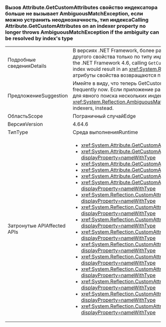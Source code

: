 ### <a name="calling-attributegetcustomattributes-on-an-indexer-property-no-longer-throws-ambiguousmatchexception-if-the-ambiguity-can-be-resolved-by-indexs-type"></a><span data-ttu-id="72649-101">Вызов Attribute.GetCustomAttributes свойство индексатора больше не вызывает AmbiguousMatchException, если можно устранить неоднозначность, тип индекса</span><span class="sxs-lookup"><span data-stu-id="72649-101">Calling Attribute.GetCustomAttributes on an indexer property no longer throws AmbiguousMatchException if the ambiguity can be resolved by index's type</span></span>

|   |   |
|---|---|
|<span data-ttu-id="72649-102">Подробные сведения</span><span class="sxs-lookup"><span data-stu-id="72649-102">Details</span></span>|<span data-ttu-id="72649-103">В версиях .NET Framework, более ранних, чем 4.6, вызов <code>GetCustomAttribute(s)</code> в свойстве индексатора, которое отличалось от другого свойства только по типу индекса, приведет к <xref:System.Reflection.AmbiguousMatchException?displayProperty=name>.</span><span class="sxs-lookup"><span data-stu-id="72649-103">Prior to the .NET Framework 4.6, calling <code>GetCustomAttribute(s)</code> on an indexer property which differed from another property only by the type of the index would result in an <xref:System.Reflection.AmbiguousMatchException?displayProperty=name>.</span></span> <span data-ttu-id="72649-104">Начиная с .NET Framework 4.6, атрибуты свойства возвращаются правильно.</span><span class="sxs-lookup"><span data-stu-id="72649-104">Beginning in the .NET Framework 4.6, the property's attributes will be correctly returned.</span></span>|
|<span data-ttu-id="72649-105">Предложение</span><span class="sxs-lookup"><span data-stu-id="72649-105">Suggestion</span></span>|<span data-ttu-id="72649-106">Имейте в виду, что теперь GetCustomAttribute(s) будут использоваться чаще.</span><span class="sxs-lookup"><span data-stu-id="72649-106">Be aware that GetCustomAttribute(s) will work more frequently now.</span></span> <span data-ttu-id="72649-107">Если приложение ранее зависело от <xref:System.Reflection.AmbiguousMatchException?displayProperty=name>, теперь для явного поиска нескольких индексаторов следует использовать отражение.</span><span class="sxs-lookup"><span data-stu-id="72649-107">If an app was previously relying on the <xref:System.Reflection.AmbiguousMatchException?displayProperty=name>, reflection should now be used to explicitly look for multiple indexers, instead.</span></span>|
|<span data-ttu-id="72649-108">Область</span><span class="sxs-lookup"><span data-stu-id="72649-108">Scope</span></span>|<span data-ttu-id="72649-109">Пограничный случай</span><span class="sxs-lookup"><span data-stu-id="72649-109">Edge</span></span>|
|<span data-ttu-id="72649-110">Версия</span><span class="sxs-lookup"><span data-stu-id="72649-110">Version</span></span>|<span data-ttu-id="72649-111">4.6</span><span class="sxs-lookup"><span data-stu-id="72649-111">4.6</span></span>|
|<span data-ttu-id="72649-112">Тип</span><span class="sxs-lookup"><span data-stu-id="72649-112">Type</span></span>|<span data-ttu-id="72649-113">Среда выполнения</span><span class="sxs-lookup"><span data-stu-id="72649-113">Runtime</span></span>|
|<span data-ttu-id="72649-114">Затронутые API</span><span class="sxs-lookup"><span data-stu-id="72649-114">Affected APIs</span></span>|<ul><li><xref:System.Attribute.GetCustomAttribute(System.Reflection.MemberInfo,System.Type)?displayProperty=nameWithType></li><li><xref:System.Attribute.GetCustomAttribute(System.Reflection.MemberInfo,System.Type,System.Boolean)?displayProperty=nameWithType></li><li><xref:System.Attribute.GetCustomAttributes(System.Reflection.MemberInfo)?displayProperty=nameWithType></li><li><xref:System.Attribute.GetCustomAttributes(System.Reflection.MemberInfo,System.Boolean)?displayProperty=nameWithType></li><li><xref:System.Attribute.GetCustomAttributes(System.Reflection.MemberInfo,System.Type)?displayProperty=nameWithType></li><li><xref:System.Attribute.GetCustomAttributes(System.Reflection.MemberInfo,System.Type,System.Boolean)?displayProperty=nameWithType></li><li><xref:System.Reflection.CustomAttributeExtensions.GetCustomAttribute(System.Reflection.MemberInfo,System.Type)?displayProperty=nameWithType></li><li><xref:System.Reflection.CustomAttributeExtensions.GetCustomAttribute(System.Reflection.MemberInfo,System.Type,System.Boolean)?displayProperty=nameWithType></li><li><xref:System.Reflection.CustomAttributeExtensions.GetCustomAttribute%60%601(System.Reflection.MemberInfo)?displayProperty=nameWithType></li><li><xref:System.Reflection.CustomAttributeExtensions.GetCustomAttribute%60%601(System.Reflection.MemberInfo,System.Boolean)?displayProperty=nameWithType></li><li><xref:System.Reflection.CustomAttributeExtensions.GetCustomAttributes(System.Reflection.MemberInfo)?displayProperty=nameWithType></li><li><xref:System.Reflection.CustomAttributeExtensions.GetCustomAttributes(System.Reflection.MemberInfo,System.Boolean)?displayProperty=nameWithType></li><li><xref:System.Reflection.CustomAttributeExtensions.GetCustomAttributes(System.Reflection.MemberInfo,System.Type)?displayProperty=nameWithType></li><li><xref:System.Reflection.CustomAttributeExtensions.GetCustomAttributes(System.Reflection.MemberInfo,System.Type,System.Boolean)?displayProperty=nameWithType></li><li><xref:System.Reflection.CustomAttributeExtensions.GetCustomAttributes%60%601(System.Reflection.MemberInfo)?displayProperty=nameWithType></li><li><xref:System.Reflection.CustomAttributeExtensions.GetCustomAttributes%60%601(System.Reflection.MemberInfo,System.Boolean)?displayProperty=nameWithType></li></ul>|

